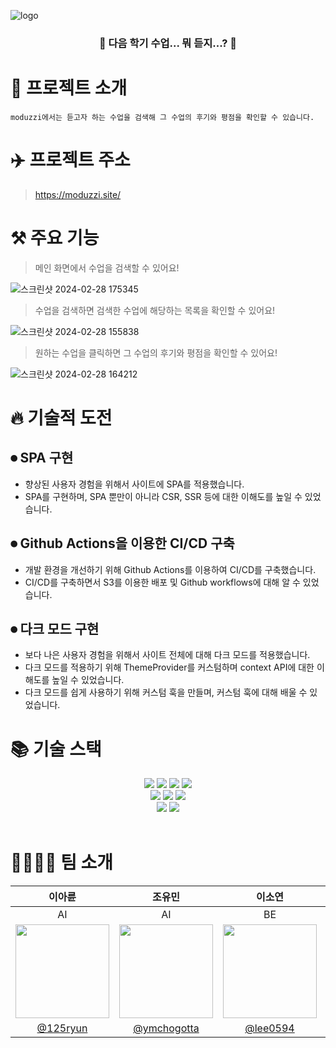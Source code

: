 ![logo](https://github.com/boostcampwm2023/web07-GBS/assets/119842443/022ad61d-c7df-40e0-82c6-a40900530039)
  
<h3 align="center">🤔 다음 학기 수업... 뭐 듣지...? 🤔</h3>

# 🔎 프로젝트 소개

```
moduzzi에서는 듣고자 하는 수업을 검색해 그 수업의 후기와 평점을 확인할 수 있습니다.
```

# ✈️ 프로젝트 주소

> https://moduzzi.site/

# ⚒️ 주요 기능

> 메인 화면에서 수업을 검색할 수 있어요!

![스크린샷 2024-02-28 175345](https://github.com/boostcampwm2023/web07-GBS/assets/119842443/cd6d3bf0-cac1-4d84-84d9-4d9079a7cb31)

> 수업을 검색하면 검색한 수업에 해당하는 목록을 확인할 수 있어요!

![스크린샷 2024-02-28 155838](https://github.com/boostcampwm2023/web07-GBS/assets/119842443/ca3bc6e8-1f98-43ab-801e-9b624a75afa7)

> 원하는 수업을 클릭하면 그 수업의 후기와 평점을 확인할 수 있어요!

![스크린샷 2024-02-28 164212](https://github.com/boostcampwm2023/web07-GBS/assets/119842443/cf236b90-a437-49f7-9c2d-087fbc505348)

# 🔥 기술적 도전

## ⏺ SPA 구현

- 향상된 사용자 경험을 위해서 사이트에 SPA를 적용했습니다.
- SPA를 구현하며, SPA 뿐만이 아니라 CSR, SSR 등에 대한 이해도를 높일 수 있었습니다.

## ⏺ Github Actions을 이용한 CI/CD 구축

- 개발 환경을 개선하기 위해 Github Actions를 이용하여 CI/CD를 구축했습니다.
- CI/CD를 구축하면서 S3를 이용한 배포 및 Github workflows에 대해 알 수 있었습니다.

## ⏺ 다크 모드 구현

- 보다 나은 사용자 경험을 위해서 사이트 전체에 대해 다크 모드를 적용했습니다.
- 다크 모드를 적용하기 위해 ThemeProvider를 커스텀하며 context API에 대한 이해도를 높일 수 있었습니다.
- 다크 모드를 쉽게 사용하기 위해 커스텀 훅을 만들며, 커스텀 훅에 대해 배울 수 있었습니다.

# 📚 기술 스택

<div align="center">

<img src="https://img.shields.io/badge/Typescript-3178C6?style=for-the-badge&logo=typescript&logoColor=white"/>
<img src="https://img.shields.io/badge/React-61DAFB?style=for-the-badge&logo=React&logoColor=white">
<img src="https://img.shields.io/badge/Vite-646CFF?style=for-the-badge&logo=vite&logoColor=white"/>
<img src="https://img.shields.io/badge/styledcomponents-DB7093?style=for-the-badge&logo=styledcomponents&logoColor=white"/>

</br>

<img src="https://img.shields.io/badge/spring-6DB33F?style=for-the-badge&logo=spring&logoColor=white"/>
<img src="https://img.shields.io/badge/mysql-4479A1?style=for-the-badge&logo=mysql&logoColor=white"/>
<img src="https://img.shields.io/badge/Gradle-02303A?style=for-the-badge&logo=gradle&logoColor=white"/>

</br>

<img src="https://img.shields.io/badge/githubactions-2088FF?style=for-the-badge&logo=githubactions&logoColor=white"/>
<img src="https://img.shields.io/badge/AWS-232F3E?style=for-the-badge&logo=amazon&logoColor=white"/>

</div>

</br>

# 👨‍👩‍👧‍👦 팀 소개

|                                   이아륜                                   |                                   조유민                                    |                                   이소연                                   |                                   한원준                                    |
| :------------------------------------------------------------------------: | :-------------------------------------------------------------------------: | :------------------------------------------------------------------------: | :-------------------------------------------------------------------------: |
|                                     AI                                     |                                     AI                                      |                                     BE                                     |                                     FE                                      |
| <img src="https://avatars.githubusercontent.com/u/84628758?v=4" width=150> | <img src="https://avatars.githubusercontent.com/u/104496697?v=4" width=150> | <img src="https://avatars.githubusercontent.com/u/64093942?v=4" width=150> | <img src="https://avatars.githubusercontent.com/u/119842443?v=4" width=150> |
|                   [@125ryun](https://github.com/125ryun)                   |                [@ymchogotta](https://github.com/ymchogotta)                 |                   [@lee0594](https://github.com/lee0594)                   |                   [@Novrule](https://github.com/Novrule)                    |
